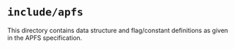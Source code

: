 # `include/apfs`

This directory contains data structure and flag/constant definitions as given in
the APFS specification.
